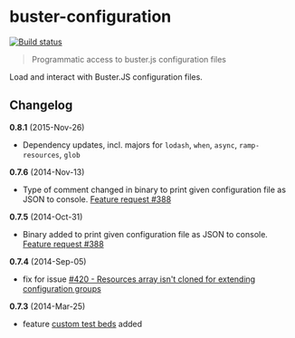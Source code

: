 # buster-configuration

[![Build status](https://secure.travis-ci.org/busterjs/buster-configuration.png?branch=master)](http://travis-ci.org/busterjs/buster-configuration)

> Programmatic access to buster.js configuration files

Load and interact with Buster.JS configuration files.


## Changelog

**0.8.1** (2015-Nov-26)

* Dependency updates, incl. majors for `lodash`, `when`, `async`, `ramp-resources`, `glob`

**0.7.6** (2014-Nov-13)

* Type of comment changed in binary to print given configuration file as JSON to console. [Feature request #388](https://github.com/busterjs/buster/issues/388)

**0.7.5** (2014-Oct-31)

* Binary added to print given configuration file as JSON to console. [Feature request #388](https://github.com/busterjs/buster/issues/388)

**0.7.4** (2014-Sep-05)

* fix for issue [#420 - Resources array isn't cloned for extending configuration groups](https://github.com/busterjs/buster/issues/420)

**0.7.3** (2014-Mar-25)

* feature [custom test beds](http://docs.busterjs.org/en/latest/overview/#custom-test-beds) added
